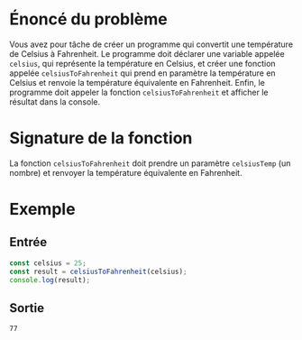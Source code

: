 # Énoncé du problème

Vous avez pour tâche de créer un programme qui convertit une température de Celsius à Fahrenheit. Le programme doit déclarer une variable appelée `celsius`, qui représente la température en Celsius, et créer une fonction appelée `celsiusToFahrenheit` qui prend en paramètre la température en Celsius et renvoie la température équivalente en Fahrenheit. Enfin, le programme doit appeler la fonction `celsiusToFahrenheit` et afficher le résultat dans la console.

# Signature de la fonction

La fonction `celsiusToFahrenheit` doit prendre un paramètre `celsiusTemp` (un nombre) et renvoyer la température équivalente en Fahrenheit.

# Exemple

## Entrée

```javascript
const celsius = 25;
const result = celsiusToFahrenheit(celsius);
console.log(result);
```

## Sortie

```
77
```
